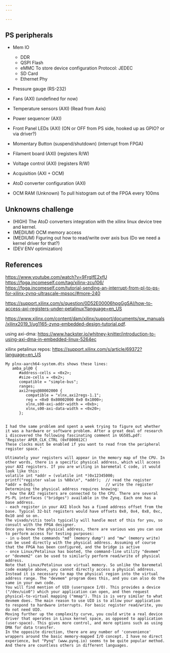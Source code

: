 ```yaml
---
---

---
```

## PS peripherals

* Mem IO
	* DDR
	* QSPI Flash
	* eMMC
			To store device configuration
			Protocol: JEDEC
	* SD Card
	* Ethernet Phy

* Pressure gauge (RS-232)

* Fans (AXI) (undefined for now)
* Temperature sensors (AXI) (Read from Axis)
* Power sequencer (AXI)
* Front Panel LEDs (AXI) (ON or OFF from PS side, hooked up as GPIO? or via driver?)
* Momentary Button (suspend/shutdown) (interrupt from FPGA)
* Filament board (AXI) (registers R/W)
* Voltage control (AXI) (registers R/W)
* Acquisition (AXI + OCM)

* AtoD converter configuration (AXI)

* OCM RAM (Unknown)
		To pull histogram out of the FPGA every 100ms

## Unknowns challenge
* (HIGH) The AtoD converters integration with the xilinx linux device tree and kernel.
* (MEDIUM) OCM memory access
* (MEDIUM) Figuring out how to read/write over axis bus (Do we need a kernel driver for that?)
* (DEV ENV optimization)

## References
https://www.youtube.com/watch?v=9FrgIfE2xfU
https://fpga.incomeself.com/tag/xilinx-zcu106/
https://fpga.incomeself.com/tutorial-sending-an-interrupt-from-pl-to-ps-for-xilinx-zynq-ultrascale-mpsoc/#more-240

https://support.xilinx.com/s/question/0D52E00006hpgGgSAI/how-to-access-axi-registers-under-petalinux?language=en_US

https://www.xilinx.com/content/dam/xilinx/support/documents/sw_manuals/xilinx2019_1/ug1165-zynq-embedded-design-tutorial.pdf.

using axi-dma: https://www.hackster.io/whitney-knitter/introduction-to-using-axi-dma-in-embedded-linux-5264ec

xilinx petalinux repos: https://support.xilinx.com/s/article/69372?language=en_US

```
My plnx-aarch64-system.dts shows these lines:
   amba_pl@0 {
      #address-cells = <0x2>;
      #size-cells = <0x2>;
      compatible = "simple-bus";
      ranges;
      axi2regs@80002000 {
         compatible = "xlnx,axi2regs-1.1";
         reg = <0x0 0x80002000 0x0 0x1000>;
         xlnx,s00-axi-addr-width = <0xb>;
         xlnx,s00-axi-data-width = <0x20>;
      };


I had the same problem and spent a week trying to figure out whether it was a hardware or software problem. After a great deal of research i discovered the following fascinating comment in UG585…pdf:
‘Register APER_CLK_CTRL (0xF800012C)
These clocks must be enabled if you want to read from the peripheral register space.’
```



```
Ultimately your registers will appear in the memory map of the CPU. In other words, there is a specific physical address, which will access your AXI registers. If you are writing in baremetal C code, it would look like this:
volatile int *addr = (volatile int *)0x12345000;
printf("register value is %08x\n", *addr);  // read the register
*addr = 0x55;                               // write the register
Determining the physical address requires knowing:
- how the AXI registers are connected to the CPU. There are several PS-PL interfaces ("bridges") available in the Zynq. Each one has a base address.
- each register in your AXI block has a fixed address offset from the base. Typical 32-bit registers would have offsets 0x0, 0x4, 0x8, 0xc, 0x10 and so on.
The vivado/vitis tools typically will handle most of this for you, so consult with the FPGA designer.
Once you know the physical address, there are various was you can use to perform access for testing purposes:
- in u-boot the commands "md" (memory dump") and "mw" (memory write) can be used directly with the physical address. Assuming of course that the FPGA has been configured, and the bridge is active
- once Linux/Petalinux has booted, the command-line utility "devmem" or "devmem2" can be used to similarly perform read/write of physical address.
Note that Linux/Petalinux use virtual memory. So unlike the baremetal code example above, you cannot directly access a physical address. Instead it is necessary to map the physical region into the virtual address range. The "devmem" program does this, and you can also do the same in your own code.
You will find mention of UIO (userspace I/O). This provides a device ("/dev/uio0") which your application can open, and then request physical-to-virtual mapping ("mmap"). This is is very similar to what devmem does. The main reason to use UIO is to allow your application to respond to hardware interrupts. For basic register read/write, you do not need UIO.
Moving further up the complexity curve, you could write a real device driver that operates in Linux kernel space, as opposed to application (user-space). This gives more control, and more options such as using DMA for data transfer.
In the opposite direction, there are any number of 'convenience' wrappers around the basic memory-mapped I/O concept. I have no direct experience, but "Pynq" (www.pynq.io) seems to be quite popular method. And there are countless others in different languages.
```